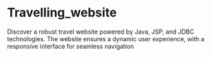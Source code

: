 # Travelling_website
 Discover a robust travel website powered by Java, JSP, and JDBC technologies. The website ensures a dynamic user experience, with a responsive interface for seamless navigation
